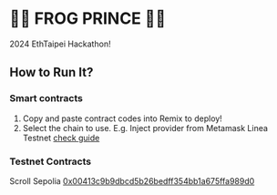 # 👑🐸 FROG PRINCE 🐸👑

2024 EthTaipei Hackathon!

## How to Run It?

### Smart contracts
1. Copy and paste contract codes into Remix to deploy!
2. Select the chain to use. E.g. Inject provider from Metamask Linea Testnet [check guide](https://docs.linea.build/build-on-linea/quickstart/deploy-smart-contract/remix)


### Testnet Contracts

Scroll Sepolia [0x00413c9b9dbcd5b26bedff354bb1a675ffa989d0](https://sepolia.scrollscan.com/tx/0xae884039ecd0f875c60d11e2ad46d687a74134ff3e27491432b5757f2cda332f)